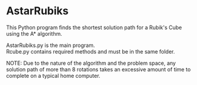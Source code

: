 # AstarRubiks
This Python program finds the shortest solution path for a Rubik's Cube
using the A* algorithm.

AstarRubiks.py is the main program.  
Rcube.py contains required methods and must be in the same folder.

NOTE: Due to the nature of the algorithm and the problem space, any
      solution path of more than 8 rotations takes an excessive amount
      of time to complete on a typical home computer.
